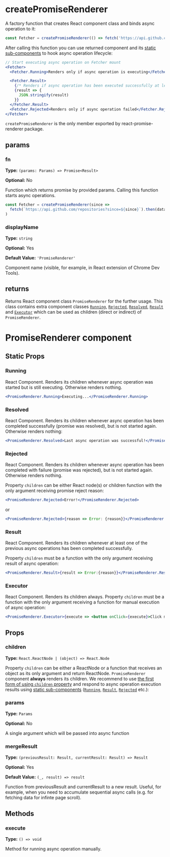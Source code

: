 # createPromiseRenderer

A factory function that creates React component class and binds async operation to it:

```jsx
const Fetcher = createPromiseRenderer(() => fetch('https://api.github.com/repositories').then(data => data.json()))
```

After calling this function you can use returned component and its [static sub-components](#static-props) to hook async operation lifecycle:

```jsx
// Start executing async operation on Fetcher mount
<Fetcher>
  <Fetcher.Running>Renders only if async operation is executing</Fetcher.Running>

  <Fetcher.Result>
    {/* Renders if async operation has been executed successfully at least once: */}
    {result => {
      JSON.stringify(result)
    }}
  </Fetcher.Result>
  <Fetcher.Rejected>Renders only if async operation failed</Fetcher.Rejected>
</Fetcher>
```

`createPromiseRenderer` is the only member exported by react-promise-renderer package.

## params

### fn

**Type:** `(params: Params) => Promise<Result>`

**Optional:** No

Function which returns promise by provided params. Calling this function starts async operations.

```jsx
const Fetcher = createPromiseRenderer(since =>
  fetch(`https://api.github.com/repositories?since=${since}`).then(data => data.json()),
)
```

### displayName

**Type:** `string`

**Optional:** Yes

**Default Value:** `'PromiseRenderer'`

Component name (visible, for example, in React extension of Chrome Dev Tools).

## returns

Returns React component class `PromiseRenderer` for the further usage. This class contains extra component classes [`Running`](#running), [`Rejected`](#rejected), [`Resolved`](#resolved), [`Result`](#result) and [`Executor`](#executor) which can be used as children (direct or indirect) of `PromiseRenderer`.

# PromiseRenderer component

## Static Props

### Running

React Component. Renders its children whenever async operation was started but is still executing. Otherwise renders nothing.

```jsx
<PromiseRenderer.Running>Executing...</PromiseRenderer.Running>
```

### Resolved

React Component. Renders its children whenever async operation has been completed successfully (promise was resolved), but is not started again. Otherwise renders nothing:

```jsx
<PromiseRenderer.Resolved>Last async operation was successful!</PromiseRenderer.Resolved>
```

### Rejected

React Component. Renders its children whenever async operation has been completed with failure (promise was rejected), but is not started again. Otherwise renders nothing.

Property `children` can be either React node(s) or children function with the only argument receiving promise reject reason:

```jsx
<PromiseRenderer.Rejected>Error!</PromiseRenderer.Rejected>
```

or

```jsx
<PromiseRenderer.Rejected>{reason => Error: {reason}}</PromiseRenderer.Rejected>
```

### Result

React Component. Renders its children whenever at least one of the previous async operations has been completed successfully.

Property `children` must be a function with the only argument receiving result of async operation:

```jsx
<PromiseRenderer.Result>{result => Error:{reason}}</PromiseRenderer.Result>
```

### Executor

React Component. Renders its children always. Property `children` must be a function with the only argument receiving a function for manual execution of async operation:

```jsx
<PromiseRenderer.Executor>{execute => <button onClick={execute}>Click me!</button>}</PromiseRenderer.Executor>
```

## Props

### children

**Type:** `React.ReactNode | (object) => React.Node`

Property `children` can be either a ReactNode or a function that receives an object as its only argument and return ReactNode. `PromiseRenderer` component **always** renders its children. We recommend to use [the first form of using `children` property](https://github.com/kuzn-ilya/react-promise-renderer/blob/master/README.md#declarative) and respond to async operation execution results using [static sub-components](#static-props) ([`Running`](#running), [`Result`](#result), [`Rejected`](#rejected) etc.):

### params

**Type:** `Params`

**Optional:** No

A single argument which will be passed into async function

### mergeResult

**Type:** `(previousResult: Result, currentResult: Result) => Result`

**Optional:** Yes

**Default Value:** `(_, result) => result`

Function from previousResult and currentResult to a new result. Useful, for example, when you need to accumulate sequential async calls (e.g. for fetching data for infinte page scroll).

## Methods

### execute

**Type:** `() => void`

Method for running async operation manually.
